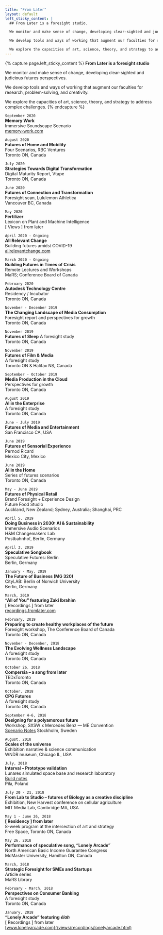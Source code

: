 ```yaml
---
title: "From Later"
layout: default
left_sticky_content: |
  ## From Later is a foresight studio.

  We monitor and make sense of change, developing clear-sighted and judicious futures perspectives.

  We develop tools and ways of working that augment our faculties for research, problem-solving, and creativity.

  We explore the capacities of art, science, theory, and strategy to address complex challenges.
---
```


{% capture page.left_sticky_content %}
**From Later is a foresight studio**

We monitor and make sense of change, developing clear-sighted and judicious futures perspectives.

We develop tools and ways of working that augment our faculties for research, problem-solving, and creativity.

We explore the capacities of art, science, theory, and strategy to address complex challenges.
{% endcapture %}

`September 2020`  
**Memory Work**  
Immersive Soundscape Scenario  
[memory-work.com](https://memory-work.com)

`August 2020`  
**Futures of Home and Mobility**  
Four Scenarios, RBC Ventures  
Toronto ON, Canada

`July 2020`  
**Strategies Towards Digital Transformation**  
Digital Maturity Report, Vtape  
Toronto ON, Canada

`June 2020`  
**Futures of Connection and Transformation**  
Foresight scan, Lululemon Athletica  
Vancouver BC, Canada

`May 2020`  
**Fertilizer**  
Lexicon on Plant and Machine Intelligence  
[ Views ] from later

`April 2020 - Ongoing`  
**All Relevant Change**  
Building futures amidst COVID-19  
[allrelevantchange.com](http://allrelevantchange.com)

`March 2020 - Ongoing`  
**Building Futures in Times of Crisis**  
Remote Lectures and Workshops  
MaRS; Conference Board of Canada

`February 2020`  
**Autodesk Technology Centre**  
Residency / Incubator  
Toronto ON, Canada

`November - December 2019`  
**The Changing Landscape of Media Consumption**  
Foresight report and perspectives for growth  
Toronto ON, Canada

`November 2019`  
**Futures of Sleep**
A foresight study  
Toronto ON, Canada

`November 2019`  
**Futures of Film & Media**  
A foresight study  
Toronto ON & Halifax NS, Canada

`September - October 2019`  
**Media Production in the Cloud**  
Perspectives for growth  
Toronto ON, Canada

`August 2019`  
**AI in the Enterprise**  
A foresight study  
Toronto ON, Canada

`June - July 2019`  
**Futures of Media and Entertainment**  
San Francisco CA, USA

`June 2019`  
**Futures of Sensorial Experience**  
Pernod Ricard  
Mexico City, Mexico

`June 2019`  
**AI in the Home**  
Series of futures scenarios  
Toronto ON, Canada

`May - June 2019`  
**Futures of Physical Retail**  
Brand Foresight + Experience Design  
Future Food Studio  
Auckland, New Zealand; Sydney, Australia; Shanghai, PRC

`April 5, 2019`  
**Doing Business in 2030: AI & Sustainability**  
Immersive Audio Scenarios  
H&M Changemakers Lab  
Postbahnhof, Berlin, Germany

`April 3, 2019`  
**Speculative Songbook**  
Speculative Futures: Berlin  
Berlin, Germany

`January - May, 2019`  
**The Future of Business (MG 320)**  
CityLAB: Berlin of Norwich University  
Berlin, Germany

`March, 2019`  
**“All of You” featuring Zaki Ibrahim**  
[ Recordings ] from later  
[recordings.fromlater.com](/views/recordings/allofyou.html)

`February, 2019`  
**Preparing to create healthy workplaces of the future**  
Foresight workshop, The Conference Board of Canada  
Toronto ON, Canada

`November - December, 2018`  
**The Evolving Wellness Landscape**  
A foresight study  
Toronto ON, Canada

`October 26, 2018`  
**Compersia – a song from later**  
TEDxToronto  
Toronto ON, Canada

`October, 2018`  
**CPG Futures**  
A foresight study  
Toronto ON, Canada

`September 4-6, 2018`  
**Designing for a polyamorous future**  
Workshop, SXSW x Mercedes Benz — ME Convention  
[Scenario Notes](/views/research/compersia.html)
Stockholm, Sweden

`August, 2018`  
**Scales of the universe**  
Exhibition narrative & science communication  
WNDR museum, Chicago IL, USA

`July, 2018`  
**Interval – Prototype validation**  
Lunares simulated space base and research laboratory  
[Build notes](/views/research/interval.html)  
Piła, Poland

`July 20 - 21, 2018`  
**From Lab to Studio – futures of Biology as a creative discipline**  
Exhibition, New Harvest conference on cellular agriculture  
MIT Media Lab, Cambridge MA, USA

`May 1 - June 26, 2018`  
**[ Residency ] from later**  
8-week program at the intersection of art and strategy  
Free Space, Toronto ON, Canada

`May 26, 2018`  
**Performance of speculative song, “Lonely Arcade”**  
North American Basic Income Guarantee Congress  
McMaster University, Hamilton ON, Canada

`March, 2018`  
**Strategic Foresight for SMEs and Startups**  
Article series  
MaRS Library

`February - March, 2018`  
**Perspectives on Consumer Banking**  
A foresight study  
Toronto ON, Canada

`January, 2018`  
**“Lonely Arcade” featuring** **_élah_**  
[ Recordings ] from later  
[www.lonelyarcade.com](/views/recordings/lonelyarcade.html)
